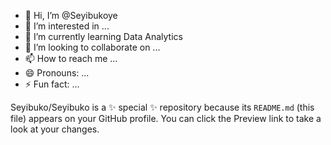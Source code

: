 - 👋 Hi, I’m @Seyibukoye
- 👀 I’m interested in ...
- 🌱 I’m currently learning Data Analytics
- 💞️ I’m looking to collaborate on ...
- 📫 How to reach me ...
- 😄 Pronouns: ...
- ⚡ Fun fact: ...

Seyibuko/Seyibuko is a ✨ special ✨ repository because its `README.md` (this file) appears on your GitHub profile.
You can click the Preview link to take a look at your changes.
